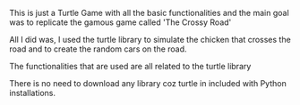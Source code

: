 This is just a Turtle Game with all the basic functionalities and the main goal was to replicate the gamous game called 'The Crossy Road'

All I did was, I used the turtle library to simulate the chicken that crosses the road and to create the random cars on the road.

The functionalities that are used are all related to the turtle library

There is no need to download any library coz turtle in included with Python installations.